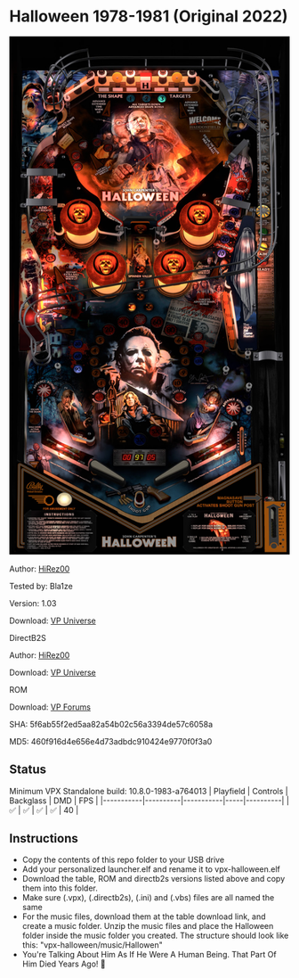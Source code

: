 # Halloween 1978-1981 (Original 2022) 

![Table Preview](../../images/vpx-halloween.png)

Author: [HiRez00](https://vpuniverse.com/profile/19941-hirez00/)  

Tested by: Bla1ze

Version: 1.03

Download: [VP Universe](https://vpuniverse.com/files/file/11966-halloween-1978-1981-original-2022-vpx/)

DirectB2S

Author: [HiRez00](https://vpuniverse.com/profile/19941-hirez00/)  


Download: [VP Universe](https://vpuniverse.com/files/file/11966-halloween-1978-1981-original-2022-vpx/)

ROM

Download: [VP Forums](https://www.vpforums.org/index.php?app=downloads&showfile=659)

SHA: 5f6ab55f2ed5aa82a54b02c56a3394de57c6058a

MD5: 460f916d4e656e4d73adbdc910424e9770f0f3a0

## Status 

Minimum VPX Standalone build: 10.8.0-1983-a764013
| Playfield | Controls | Backglass | DMD | FPS | 
|-----------|----------|-----------|-----|----------|
| :white_check_mark: | :white_check_mark: | :white_check_mark: | :white_check_mark: | 40 |

## Instructions

- Copy the contents of this repo folder to your USB drive
- Add your personalized launcher.elf and rename it to vpx-halloween.elf
- Download the table, ROM and directb2s versions listed above and copy them into this folder.
- Make sure (.vpx), (.directb2s), (.ini) and (.vbs) files are all named the same
- For the music files, download them at the table download link, and create a music folder. Unzip the music files and place the Halloween folder inside the music folder you created. The structure should look like this: "vpx-halloween/music/Hallowen"
- You're Talking About Him As If He Were A Human Being. That Part Of Him Died Years Ago! 🎃
